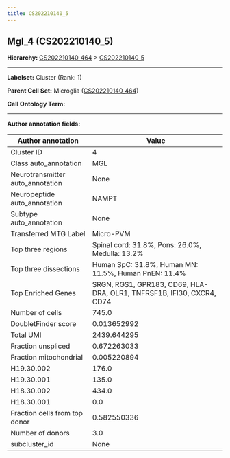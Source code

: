 ```yaml
---
title: CS202210140_5
---
```

## Mgl_4 (CS202210140_5)
<b>Hierarchy: </b>
[CS202210140_464](https://purl.brain-bican.org/taxonomy/CS202210140#CS202210140_464) >
[CS202210140_5](https://purl.brain-bican.org/taxonomy/CS202210140#CS202210140_5)

---


**Labelset:** Cluster (Rank: 1)

**Parent Cell Set:** Microglia ([CS202210140_464](https://purl.brain-bican.org/taxonomy/CS202210140#CS202210140_464))



**Cell Ontology Term:** 

[MARKER GENES.]: #


---

[TRANSFERRED ANNOTATIONS.]: #


[AUTHOR ANNOTATION FIELDS.]: #


**Author annotation fields:**

| Author annotation | Value |
|-------------------|-------|
|Cluster ID|4|
|Class auto_annotation|MGL|
|Neurotransmitter auto_annotation|None|
|Neuropeptide auto_annotation|NAMPT|
|Subtype auto_annotation|None|
|Transferred MTG Label|Micro-PVM|
|Top three regions|Spinal cord: 31.8%, Pons: 26.0%, Medulla: 13.2%|
|Top three dissections|Human SpC: 31.8%, Human MN: 11.5%, Human PnEN: 11.4%|
|Top Enriched Genes|SRGN, RGS1, GPR183, CD69, HLA-DRA, OLR1, TNFRSF1B, IFI30, CXCR4, CD74|
|Number of cells|745.0|
|DoubletFinder score|0.013652992|
|Total UMI|2439.644295|
|Fraction unspliced|0.672263033|
|Fraction mitochondrial|0.005220894|
|H19.30.002|176.0|
|H19.30.001|135.0|
|H18.30.002|434.0|
|H18.30.001|0.0|
|Fraction cells from top donor|0.582550336|
|Number of donors|3.0|
|subcluster_id|None|
